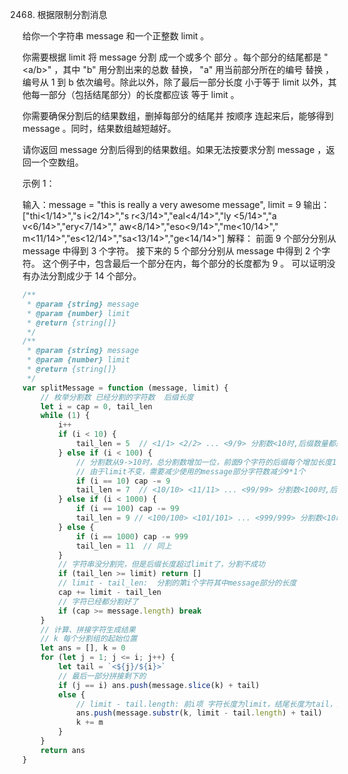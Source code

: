2468. 根据限制分割消息

给你一个字符串 message 和一个正整数 limit 。

你需要根据 limit 将 message 分割 成一个或多个 部分 。每个部分的结尾都是 "<a/b>" ，其中 "b" 用分割出来的总数 替换， "a" 用当前部分所在的编号 替换 ，编号从 1 到 b 依次编号。除此以外，除了最后一部分长度 小于等于 limit 以外，其他每一部分（包括结尾部分）的长度都应该 等于 limit 。

你需要确保分割后的结果数组，删掉每部分的结尾并 按顺序 连起来后，能够得到 message 。同时，结果数组越短越好。

请你返回 message  分割后得到的结果数组。如果无法按要求分割 message ，返回一个空数组。

 

示例 1：

输入：message = "this is really a very awesome message", limit = 9
输出：["thi<1/14>","s i<2/14>","s r<3/14>","eal<4/14>","ly <5/14>","a v<6/14>","ery<7/14>"," aw<8/14>","eso<9/14>","me<10/14>"," m<11/14>","es<12/14>","sa<13/14>","ge<14/14>"]
解释：
前面 9 个部分分别从 message 中得到 3 个字符。
接下来的 5 个部分分别从 message 中得到 2 个字符。
这个例子中，包含最后一个部分在内，每个部分的长度都为 9 。
可以证明没有办法分割成少于 14 个部分。
```js
/**
 * @param {string} message
 * @param {number} limit
 * @return {string[]}
 */
/**
 * @param {string} message
 * @param {number} limit
 * @return {string[]}
 */
var splitMessage = function (message, limit) {
    // 枚举分割数 已经分割的字符数  后缀长度
    let i = cap = 0, tail_len
    while (1) {
        i++
        if (i < 10) {
            tail_len = 5  // <1/1> <2/2> ... <9/9> 分割数<10时,后缀数量都是5
        } else if (i < 100) {
            // 分割数从9->10时，总分割数增加一位，前面9个字符的后缀每个增加长度1，
            // 由于limit不变，需要减少使用的message部分字符数减少9*1个
            if (i == 10) cap -= 9
            tail_len = 7  // <10/10> <11/11> ... <99/99> 分割数<100时,后缀数量都7
        } else if (i < 1000) {
            if (i == 100) cap -= 99
            tail_len = 9 // <100/100> <101/101> ... <999/999> 分割数<10时,后缀数量都是9
        } else {
            if (i == 1000) cap -= 999
            tail_len = 11  // 同上
        }
        // 字符串没分割完，但是后缀长度超过limit了，分割不成功
        if (tail_len >= limit) return []
        // limit - tail_len:  分割的第i个字符其中message部分的长度
        cap += limit - tail_len
        // 字符已经都分割好了
        if (cap >= message.length) break
    }
    // 计算、拼接字符生成结果
    // k 每个分割组的起始位置
    let ans = [], k = 0
    for (let j = 1; j <= i; j++) {
        let tail = `<${j}/${i}>`
        // 最后一部分拼接剩下的
        if (j == i) ans.push(message.slice(k) + tail)
        else {
            // limit - tail.length: 前i项 字符长度为limit，结尾长度为tail，则使用message部分长度为limit-tail.length
            ans.push(message.substr(k, limit - tail.length) + tail)
            k += m
        }
    }
    return ans
}